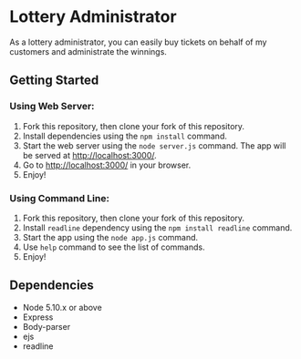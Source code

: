 # Lottery Administrator

As a lottery administrator, you can easily buy tickets on behalf of my customers and administrate the winnings.

## Getting Started

### Using Web Server:
1. Fork this repository, then clone your fork of this repository.
2. Install dependencies using the `npm install` command.
3. Start the web server using the `node server.js` command. The app will be served at <http://localhost:3000/>.
4. Go to <http://localhost:3000/> in your browser.
5. Enjoy!

### Using Command Line:
1. Fork this repository, then clone your fork of this repository.
2. Install `readline` dependency using the `npm install readline` command.
3. Start the app using the `node app.js` command.
4. Use `help` command to see the list of commands.
5. Enjoy!

## Dependencies
- Node 5.10.x or above
- Express
- Body-parser
- ejs
- readline
